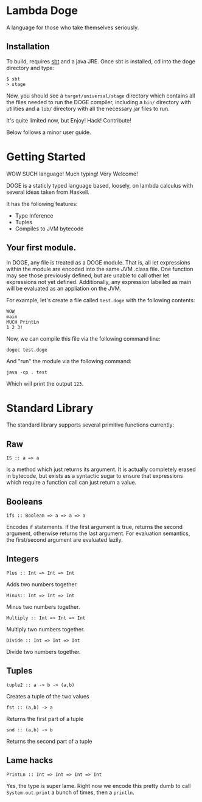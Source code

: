 # Lambda Doge


A language for those who take themselves seriously.

## Installation

  To build, requires [sbt](http://scala-sbt.org) and a java JRE.  Once sbt is installed, cd into the doge directory and type:


    $ sbt
    > stage
    
Now, you should see a `target/universal/stage` directory which contains all the files needed to run the DOGE compiler,
including a `bin/` directory with utilities and a `lib/` directory with all the necessary jar files to run.

It's quite limited now, but Enjoy! Hack! Contribute!


Below follows a minor user guide.

# Getting Started

WOW
SUCH language!
Much typing!
Very Welcome!

DOGE is a staticly typed language based, loosely, on lambda calculus with several ideas taken from Haskell.

It has the following features:

* Type Inference
* Tuples
* Compiles to JVM bytecode


## Your first module.

In DOGE, any file is treated as a DOGE module.   That is, all let expressions within the module are encoded into the
same JVM .class file.   One function may see those previously defined, but are unable to call other let expressions not 
yet defined.   Additionally, any expression labelled as main will be evaluated as an appliation on the JVM.

For example, let's create a file called `test.doge` with the following contents:


    WOW
    main
    MUCH PrintLn
    1 2 3!

Now, we can compile this file via the following command line:

    dogec test.doge

And "run" the module via the following command:

    java -cp . test

Which will print the output `123`.



# Standard Library

The standard library supports several primitive functions currently:

## Raw

    IS :: a => a

Is a method which just returns its argument.  It is actually completely erased in bytecode, but exists
as a syntactic sugar to ensure that expressions which require a function call can just return a value.

## Booleans


    ifs :: Boolean => a => a => a

Encodes if statements. If the first argument is true, returns the second argument, otherwise returns the last argument.
For evaluation semantics, the first/second argument are evaluated lazily.


## Integers

    Plus :: Int => Int => Int
    
Adds two numbers together.


    Minus:: Int => Int => Int
    
Minus two numbers together.

    Multiply :: Int => Int => Int
    
Multiply two numbers together.

    Divide :: Int => Int => Int
    
Divide two numbers together.


## Tuples

    tuple2 :: a -> b -> (a,b)
    
Creates a tuple of the two values

    fst :: (a,b) -> a
    
Returns the first part of a tuple

    snd :: (a,b) -> b
    
Returns the second part of a tuple


## Lame hacks

    PrintLn :: Int => Int => Int => Int

Yes, the type is super lame.  Right now we encode this pretty dumb to call `System.out.print` a bunch of times, then a `println`.









